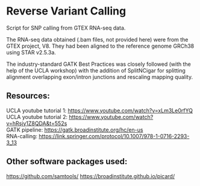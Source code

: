 # Reverse Variant Calling
Script for SNP calling from GTEX RNA-seq data.

The RNA-seq data obtained (.bam files, not provided here) were from the GTEX project, V8. They had been aligned to the reference genome GRCh38 using STAR v2.5.3a.

The industry-standard GATK Best Practices was closely followed (with the help of the UCLA workshop) with the addition of SplitNCigar for splitting alignment overlapping exon/intron junctions and rescaling mapping quality.

## Resources:
UCLA youtube tutorial 1: https://www.youtube.com/watch?v=xLm3Le0rfYQ <br />
UCLA youtube tutorial 2: https://www.youtube.com/watch?v=hRsjy1Z8QDA&t=552s <br />
GATK pipeline: https://gatk.broadinstitute.org/hc/en-us <br />
RNA-calling: https://link.springer.com/protocol/10.1007/978-1-0716-2293-3_13 <br />

## Other software packages used:
https://github.com/samtools/
https://broadinstitute.github.io/picard/
